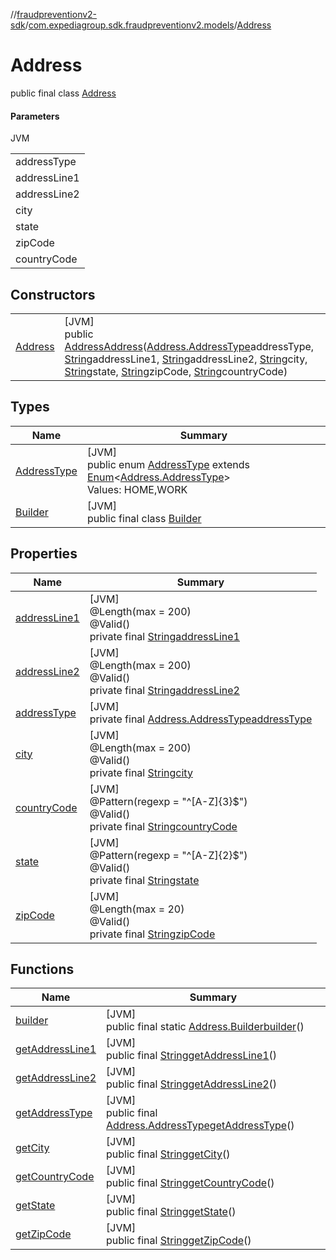 //[fraudpreventionv2-sdk](../../../index.md)/[com.expediagroup.sdk.fraudpreventionv2.models](../index.md)/[Address](index.md)

# Address

public final class [Address](index.md)

#### Parameters

JVM

| |
|---|
| addressType |
| addressLine1 | Address line 1 of the address provided. |
| addressLine2 | Address line 2 of the address provided. |
| city | City of the address provided. |
| state | The two-characters ISO code for the state or province of the address. |
| zipCode | Zip code of the address provided. |
| countryCode | ISO alpha-3 country code of the address provided. |

## Constructors

| | |
|---|---|
| [Address](-address.md) | [JVM]<br>public [Address](index.md)[Address](-address.md)([Address.AddressType](-address-type/index.md)addressType, [String](https://docs.oracle.com/javase/8/docs/api/java/lang/String.html)addressLine1, [String](https://docs.oracle.com/javase/8/docs/api/java/lang/String.html)addressLine2, [String](https://docs.oracle.com/javase/8/docs/api/java/lang/String.html)city, [String](https://docs.oracle.com/javase/8/docs/api/java/lang/String.html)state, [String](https://docs.oracle.com/javase/8/docs/api/java/lang/String.html)zipCode, [String](https://docs.oracle.com/javase/8/docs/api/java/lang/String.html)countryCode) |

## Types

| Name | Summary |
|---|---|
| [AddressType](-address-type/index.md) | [JVM]<br>public enum [AddressType](-address-type/index.md) extends [Enum](https://docs.oracle.com/javase/8/docs/api/java/lang/Enum.html)&lt;[Address.AddressType](-address-type/index.md)&gt;<br>Values: HOME,WORK |
| [Builder](-builder/index.md) | [JVM]<br>public final class [Builder](-builder/index.md) |

## Properties

| Name | Summary |
|---|---|
| [addressLine1](index.md#-324591588%2FProperties%2F-173342751) | [JVM]<br>@Length(max = 200)<br>@Valid()<br>private final [String](https://docs.oracle.com/javase/8/docs/api/java/lang/String.html)[addressLine1](index.md#-324591588%2FProperties%2F-173342751) |
| [addressLine2](index.md#-293571781%2FProperties%2F-173342751) | [JVM]<br>@Length(max = 200)<br>@Valid()<br>private final [String](https://docs.oracle.com/javase/8/docs/api/java/lang/String.html)[addressLine2](index.md#-293571781%2FProperties%2F-173342751) |
| [addressType](index.md#-1174757945%2FProperties%2F-173342751) | [JVM]<br>private final [Address.AddressType](-address-type/index.md)[addressType](index.md#-1174757945%2FProperties%2F-173342751) |
| [city](index.md#575387674%2FProperties%2F-173342751) | [JVM]<br>@Length(max = 200)<br>@Valid()<br>private final [String](https://docs.oracle.com/javase/8/docs/api/java/lang/String.html)[city](index.md#575387674%2FProperties%2F-173342751) |
| [countryCode](index.md#959979026%2FProperties%2F-173342751) | [JVM]<br>@Pattern(regexp = &quot;^[A-Z]{3}$&quot;)<br>@Valid()<br>private final [String](https://docs.oracle.com/javase/8/docs/api/java/lang/String.html)[countryCode](index.md#959979026%2FProperties%2F-173342751) |
| [state](index.md#1036292580%2FProperties%2F-173342751) | [JVM]<br>@Pattern(regexp = &quot;^[A-Z]{2}$&quot;)<br>@Valid()<br>private final [String](https://docs.oracle.com/javase/8/docs/api/java/lang/String.html)[state](index.md#1036292580%2FProperties%2F-173342751) |
| [zipCode](index.md#1912126055%2FProperties%2F-173342751) | [JVM]<br>@Length(max = 20)<br>@Valid()<br>private final [String](https://docs.oracle.com/javase/8/docs/api/java/lang/String.html)[zipCode](index.md#1912126055%2FProperties%2F-173342751) |

## Functions

| Name | Summary |
|---|---|
| [builder](builder.md) | [JVM]<br>public final static [Address.Builder](-builder/index.md)[builder](builder.md)() |
| [getAddressLine1](get-address-line1.md) | [JVM]<br>public final [String](https://docs.oracle.com/javase/8/docs/api/java/lang/String.html)[getAddressLine1](get-address-line1.md)() |
| [getAddressLine2](get-address-line2.md) | [JVM]<br>public final [String](https://docs.oracle.com/javase/8/docs/api/java/lang/String.html)[getAddressLine2](get-address-line2.md)() |
| [getAddressType](get-address-type.md) | [JVM]<br>public final [Address.AddressType](-address-type/index.md)[getAddressType](get-address-type.md)() |
| [getCity](get-city.md) | [JVM]<br>public final [String](https://docs.oracle.com/javase/8/docs/api/java/lang/String.html)[getCity](get-city.md)() |
| [getCountryCode](get-country-code.md) | [JVM]<br>public final [String](https://docs.oracle.com/javase/8/docs/api/java/lang/String.html)[getCountryCode](get-country-code.md)() |
| [getState](get-state.md) | [JVM]<br>public final [String](https://docs.oracle.com/javase/8/docs/api/java/lang/String.html)[getState](get-state.md)() |
| [getZipCode](get-zip-code.md) | [JVM]<br>public final [String](https://docs.oracle.com/javase/8/docs/api/java/lang/String.html)[getZipCode](get-zip-code.md)() |
